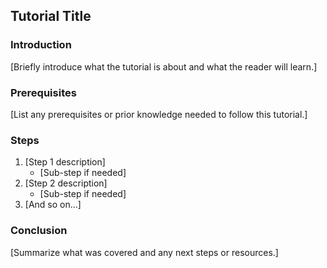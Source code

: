 ## Tutorial Title

### Introduction

[Briefly introduce what the tutorial is about and what the reader will learn.]

### Prerequisites

[List any prerequisites or prior knowledge needed to follow this tutorial.]

### Steps

1. [Step 1 description]
   - [Sub-step if needed]
2. [Step 2 description]
   - [Sub-step if needed]
3. [And so on...]

### Conclusion

[Summarize what was covered and any next steps or resources.]
